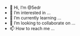 - 👋 Hi, I’m @5edr
- 👀 I’m interested in ...
- 🌱 I’m currently learning ...
- 💞️ I’m looking to collaborate on ...
- 📫 How to reach me ...

<!---
5edr/5edr is a ✨ special ✨ repository because its `README.md` (this file) appears on your GitHub profile.
You can click the Preview link to take a look at your changes.
--->
